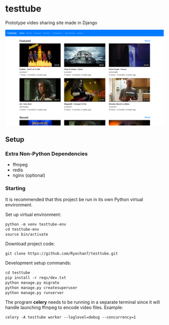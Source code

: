 # testtube

Prototype video sharing site made in Django

![Testtube Preview](https://raw.githubusercontent.com/Ryochan7/testtube/master/testtube_preview.png)

## Setup

### Extra Non-Python Dependencies

* ffmpeg
* redis
* nginx (optional)

### Starting

It is recommended that this project be run in its own Python
virtual environment.

Set up virtual environment:

```
python -m venv testtube-env
cd testtube-env
source bin/activate
```

Download project code:
```
git clone https://github.com/Ryochan7/testtube.git
```

Development setup commands:

```
cd testtube
pip install -r reqs/dev.txt
python manage.py migrate
python manage.py createsuperuser
python manage.py runserver
```

The program **celery** needs to be running in a separate terminal
since it will handle launching ffmpeg to encode video files. Example:

```
celery -A testtube worker --loglevel=debug --concurrency=1
```

